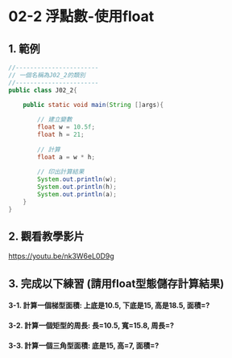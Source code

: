 # 02-2 浮點數-使用float

## 1. 範例
``` java
//-----------------------
// 一個名稱為J02_2的類別
//-----------------------
public class J02_2{

    public static void main(String []args){
        
        // 建立變數
        float w = 10.5f;
        float h = 21;               
 
        // 計算
        float a = w * h;
        
        // 印出計算結果
        System.out.println(w);
        System.out.println(h);
        System.out.println(a);
    }
}
``` 

## 2. 觀看教學影片
https://youtu.be/nk3W6eL0D9g


## 3. 完成以下練習 (請用float型態儲存計算結果)

#### 3-1. 計算一個梯型面積: 上底是10.5, 下底是15, 高是18.5, 面積=?
#### 3-2. 計算一個矩型的周長: 長=10.5, 寬=15.8, 周長=? 
#### 3-3. 計算一個三角型面積: 底是15, 高=7, 面積=? 
